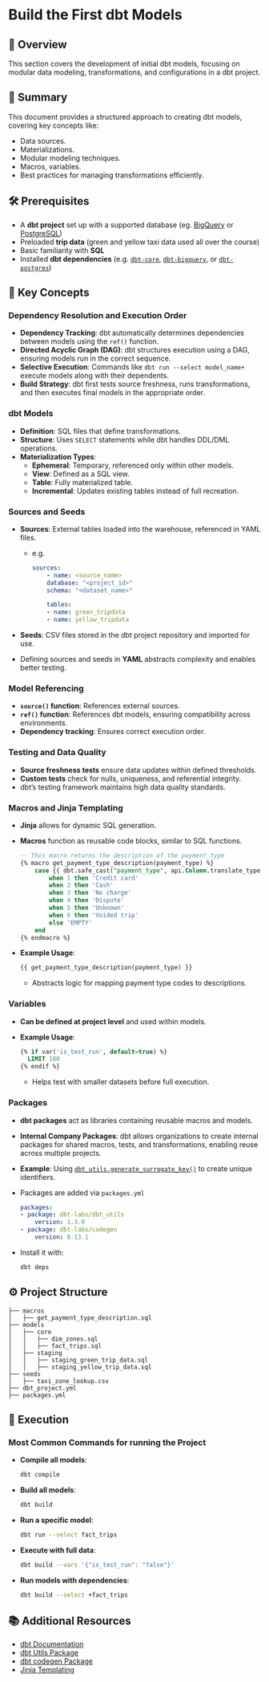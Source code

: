 # Build the First dbt Models

## 📌 Overview

This section covers the development of initial dbt models, focusing on modular data modeling, transformations, and configurations in a dbt project.

## 📖 Summary

This document provides a structured approach to creating dbt models, covering key concepts like:

- Data sources.
- Materializations.
- Modular modeling techniques.
- Macros, variables.
- Best practices for managing transformations efficiently.

## 🛠️ Prerequisites

- A **dbt project** set up with a supported database (eg. [BigQuery](https://cloud.google.com/bigquery) or [PostgreSQL](https://www.postgresql.org/))
- Preloaded **trip data** (green and yellow taxi data used all over the course)
- Basic familiarity with **SQL**
- Installed **dbt dependencies** (e.g. [`dbt-core`](https://pypi.org/project/dbt-core/), [`dbt-bigquery`](https://pypi.org/project/dbt-bigquery/), or [`dbt-postgres`](https://pypi.org/project/dbt-postgres/))

## 🔑 Key Concepts

### Dependency Resolution and Execution Order

- **Dependency Tracking**: dbt automatically determines dependencies between models using the `ref()` function.
- **Directed Acyclic Graph (DAG)**: dbt structures execution using a DAG, ensuring models run in the correct sequence.
- **Selective Execution**: Commands like `dbt run --select model_name+` execute models along with their dependents.
- **Build Strategy**: dbt first tests source freshness, runs transformations, and then executes final models in the appropriate order.

### dbt Models

- **Definition**: SQL files that define transformations.
- **Structure**: Uses `SELECT` statements while dbt handles DDL/DML operations.
- **Materialization Types**:
  - **Ephemeral**: Temporary, referenced only within other models.
  - **View**: Defined as a SQL view.
  - **Table**: Fully materialized table.
  - **Incremental**: Updates existing tables instead of full recreation.

### Sources and Seeds

- **Sources**: External tables loaded into the warehouse, referenced in YAML files.

  - e.g.

    ```yml
    sources:
        - name: <source_name>
        database: "<project_id>"
        schema: "<dataset_name>"

        tables:
        - name: green_tripdata
        - name: yellow_tripdata
    ```

- **Seeds**: CSV files stored in the dbt project repository and imported for use.
- Defining sources and seeds in **YAML** abstracts complexity and enables better testing.

### Model Referencing

- **`source()` function**: References external sources.
- **`ref()` function**: References dbt models, ensuring compatibility across environments.
- **Dependency tracking**: Ensures correct execution order.

### Testing and Data Quality

- **Source freshness tests** ensure data updates within defined thresholds.
- **Custom tests** check for nulls, uniqueness, and referential integrity.
- dbt’s testing framework maintains high data quality standards.

### Macros and Jinja Templating

- **Jinja** allows for dynamic SQL generation.
- **Macros** function as reusable code blocks, similar to SQL functions.

  ```sql
  -- This macro returns the description of the payment_type
  {% macro get_payment_type_description(payment_type) %}
      case {{ dbt.safe_cast("payment_type", api.Column.translate_type("integer")) }}
          when 1 then 'Credit card'
          when 2 then 'Cash'
          when 3 then 'No charge'
          when 4 then 'Dispute'
          when 5 then 'Unknown'
          when 6 then 'Voided trip'
          else 'EMPTY'
      end
  {% endmacro %}
  ```

- **Example Usage**:

  ```sql
  {{ get_payment_type_description(payment_type) }}
  ```

  - Abstracts logic for mapping payment type codes to descriptions.

### Variables

- **Can be defined at project level** and used within models.
- **Example Usage**:

  ```sql
  {% if var('is_test_run', default=true) %}
    LIMIT 100
  {% endif %}
  ```

  - Helps test with smaller datasets before full execution.

### Packages

- **dbt packages** act as libraries containing reusable macros and models.
- **Internal Company Packages**: dbt allows organizations to create internal packages for shared macros, tests, and transformations, enabling reuse across multiple projects.
- **Example**: Using [`dbt_utils.generate_surrogate_key()`](https://hub.getdbt.com/dbt-labs/dbt_utils/latest/) to create unique identifiers.
- Packages are added via `packages.yml`

  ```yaml
  packages:
  - package: dbt-labs/dbt_utils
      version: 1.3.0
  - package: dbt-labs/codegen
      version: 0.13.1
  ```

- Install it with:

  ```bash
  dbt deps
  ```

## ⚙️ Project Structure

```
├── macros
│   ├── get_payment_type_description.sql
├── models
│   ├── core
│   │   ├── dim_zones.sql
│   │   ├── fact_trips.sql
│   ├── staging
│   │   ├── staging_green_trip_data.sql
│   │   ├── staging_yellow_trip_data.sql
├── seeds
│   ├── taxi_zone_lookup.csv
├── dbt_project.yml
├── packages.yml
```

## 🚀 Execution

### Most Common Commands for running the Project

- **Compile all models**:

  ```sh
  dbt compile
  ```

- **Build all models**:

  ```sh
  dbt build
  ```

- **Run a specific model**:
  ```sh
  dbt run --select fact_trips
  ```
- **Execute with full data**:

  ```sh
  dbt build --vars '{"is_test_run": "false"}'
  ```

- **Run models with dependencies**:
  ```sh
  dbt build --select +fact_trips
  ```

## 📚 Additional Resources

- [dbt Documentation](https://docs.getdbt.com/)
- [dbt Utils Package](https://hub.getdbt.com/dbt-labs/dbt_utils/latest/)
- [dbt codegen Package](https://hub.getdbt.com/dbt-labs/codegen/latest/)
- [Jinja Templating](https://jinja.palletsprojects.com/)
